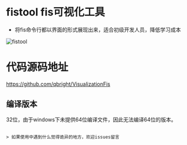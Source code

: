 fistool fis可视化工具
======



* 将fis命令行都以界面的形式展现出来，适合初级开发人员，降低学习成本

![fistool](https://github.com/kaven85/fistool/blob/master/fistool.png)


代码源码地址
=========
https://github.com/qbright/VisualizationFis

## 编译版本
32位，由于windows下未提供64位编译文件，因此无法编译64位的版本。
```

> 如果使用中遇到什么觉得诡异的地方，欢迎issues留言